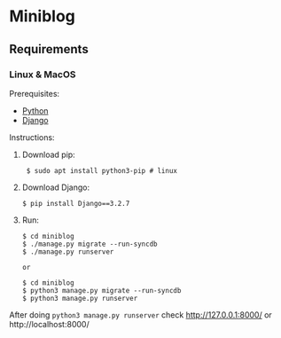 # Miniblog

## Requirements

### Linux & MacOS

Prerequisites:

- [Python][python-download]
- [Django][django-download]

Instructions:

1. Download pip:

        $ sudo apt install python3-pip # linux

1.  Download Django:

        $ pip install Django==3.2.7

1.  Run:

        $ cd miniblog
        $ ./manage.py migrate --run-syncdb
        $ ./manage.py runserver

        or

        $ cd miniblog
        $ python3 manage.py migrate --run-syncdb
        $ python3 manage.py runserver

After doing `python3 manage.py runserver` check http://127.0.0.1:8000/ or http://localhost:8000/

[django-download]: https://www.djangoproject.com/download/
[python-download]: https://www.python.org/downloads/
